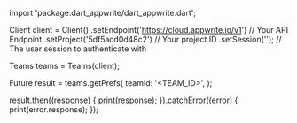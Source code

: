 import 'package:dart_appwrite/dart_appwrite.dart';

Client client = Client()
  .setEndpoint('https://cloud.appwrite.io/v1') // Your API Endpoint
  .setProject('5df5acd0d48c2') // Your project ID
  .setSession(''); // The user session to authenticate with

Teams teams = Teams(client);

Future result = teams.getPrefs(
  teamId: '<TEAM_ID>',
);

result.then((response) {
  print(response);
}).catchError((error) {
  print(error.response);
});
